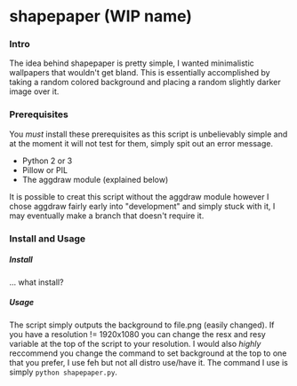 # shapepaper (WIP name)

### Intro

The idea behind shapepaper is pretty simple, I wanted minimalistic wallpapers that wouldn't get bland. This is essentially accomplished by taking a random colored background and placing a random slightly darker image over it.

### Prerequisites

You *must* install these prerequisites as this script is unbelievably simple and at the moment it will not test for them, simply spit out an error message.

- Python 2 or 3
- Pillow or PIL
- The aggdraw module (explained below)

It is possible to creat this script without the aggdraw module however I chose aggdraw fairly early into "development" and simply stuck with it, I may eventually make a branch that doesn't require it.

### Install and Usage

##### Install

... what install?

##### Usage

The script simply outputs the background to file.png (easily changed). If you have a resolution != 1920x1080 you can change the resx and resy variable at the top of the script to your resolution. I would also *highly* reccommend you change the command to set background at the top to one that you prefer, I use feh but not all distro use/have it.  The command I use is simply `python shapepaper.py`.





